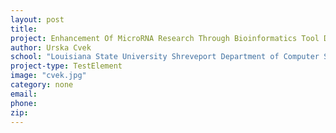 ```yaml
---
layout: post
title:
project: Enhancement Of MicroRNA Research Through Bioinformatics Tool Development
author: Urska Cvek
school: "Louisiana State University Shreveport Department of Computer Science"
project-type: TestElement
image: "cvek.jpg"
category: none
email:
phone:
zip:
---
```

